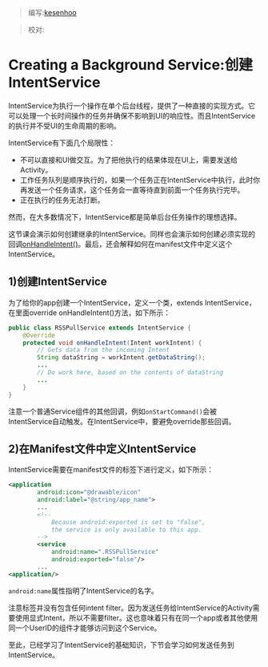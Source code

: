 > 编写:[kesenhoo](https://github.com/kesenhoo)

> 校对:

# Creating a Background Service:创建IntentService
IntentService为执行一个操作在单个后台线程，提供了一种直接的实现方式。它可以处理一个长时间操作的任务并确保不影响到UI的响应性。而且IntentService的执行并不受UI的生命周期的影响。

IntentService有下面几个局限性：

* 不可以直接和UI做交互。为了把他执行的结果体现在UI上，需要发送给Activity。
* 工作任务队列是顺序执行的，如果一个任务正在IntentService中执行，此时你再发送一个任务请求，这个任务会一直等待直到前面一个任务执行完毕。
* 正在执行的任务无法打断。

然而，在大多数情况下，IntentService都是简单后台任务操作的理想选择。

这节课会演示如何创建继承的IntentService。同样也会演示如何创建必须实现的回调[onHandleIntent()](http://developer.android.com/reference/android/app/IntentService.html#onHandleIntent(android.content.Intent))。最后，还会解释如何在manifest文件中定义这个IntentService。

<!-- More -->

## 1)创建IntentService
为了给你的app创建一个IntentService，定义一个类，extends IntentService，在里面override onHandleIntent()方法，如下所示：

```java
public class RSSPullService extends IntentService {
    @Override
    protected void onHandleIntent(Intent workIntent) {
        // Gets data from the incoming Intent
        String dataString = workIntent.getDataString();
        ...
        // Do work here, based on the contents of dataString
        ...
    }
}
```

注意一个普通Service组件的其他回调，例如`onStartCommand()`会被IntentService自动触发。在IntentService中，要避免override那些回调。

## 2)在Manifest文件中定义IntentService
IntentService需要在manifest文件的<application>标签下进行定义，如下所示：

```xml
<application
        android:icon="@drawable/icon"
        android:label="@string/app_name">
        ...
        <!--
            Because android:exported is set to "false",
            the service is only available to this app.
        -->
        <service
            android:name=".RSSPullService"
            android:exported="false"/>
        ...
<application/>
```

`android:name`属性指明了IntentService的名字。

注意<service>标签并没有包含任何intent filter。因为发送任务给IntentService的Activity需要使用显式Intent，所以不需要filter。这也意味着只有在同一个app或者其他使用同一个UserID的组件才能够访问到这个Service。

至此，已经学习了IntentService的基础知识，下节会学习如何发送任务到IntentService。
